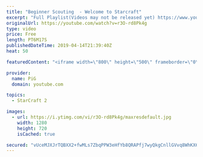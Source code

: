 ```yaml
---
title: "Beginner Scouting  - Welcome to Starcraft"
excerpt: "Full Playlist(Videos may not be released yet) https://www.youtube.com/playlist?list=PLFUDU8AOevUfLTtmAeBf1mvJ1VIa7dy0g  Like the content? Then consider to leave a thumbs up and subscribe! ;) -- Watch live at https://www.twitch.tv/x5_pig My Twitter: https://twitter.com/x5_PiG My Instagram: https://www.instagram.com/pigsc2/"
originalUrl: https://youtube.com/watch?v=r3O-rd8Pk4g
type: video
price: Free
length: PT6M17S
publishedDateTime: 2019-04-14T21:39:40Z
heat: 50

featuredContent: "<iframe width=\"800\" height=\"500\" frameborder=\"0\" src=\"https://www.youtube.com/embed/r3O-rd8Pk4g\" allow=\"accelerometer; autoplay; encrypted-media; gyroscope; picture-in-picture\" allowfullscreen></iframe>"

provider:
  name: PiG
  domain: youtube.com

topics:
  - StarCraft 2

images:
  - url: https://i.ytimg.com/vi/r3O-rd8Pk4g/maxresdefault.jpg
    width: 1280
    height: 720
    isCached: true

secured: "vUceMJXJrTQBXX2+fwMLs7ZbqPPW3eHfYb8QRAPfj7wyQkgCnllGVvq8WhKX6T2/rTPqBrdGcuygVkwv/rME4vG57P3jQWgD6GBjI8WxZzGa0r/PXiHTuAkkmSdcgBHMmaTMPHjsqdztTwf7lsDxwxKRotiH/05VXeOAzo29C22ZWojN1gfh3Gq0bCrGnin0r5FZRXw6c+Ti1ZSWQA0XBuT9IuB1HoQMqTWKKb5GIUiRbfQIENoPM+t7e71Y+QuozHqIeSgEa5sFyx++GVIEbi1qMKDayTtdgkFiajUjVbyVZUrtS3APKy2Lz2Sgme8414ftB2vzPzqbZodToGx2e0OHoptDuPpKZ6f4Q5dUB9VDKjU1oFHLxdEwJGQoxM2oybw8ELPC7B0zf3sSd3cAEVkMd4fwiZJ9d/b5wTbsggs=;rwY3VGq5O8RzLtW+1uGTPQ=="
---
```


